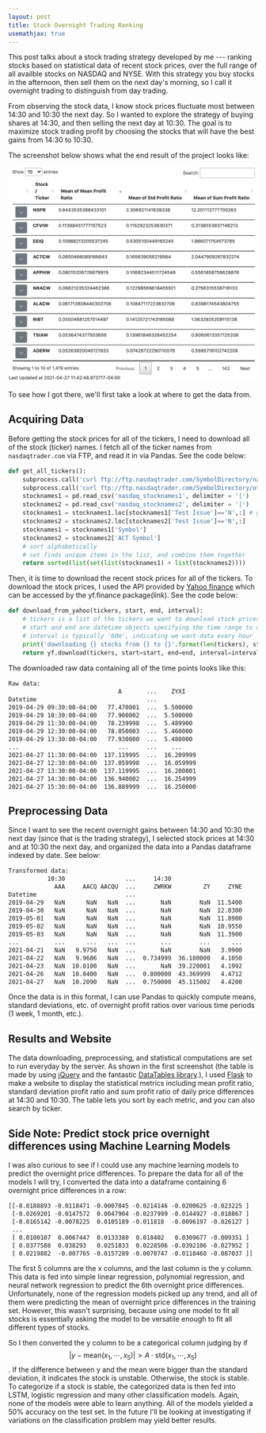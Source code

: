 ```yaml
---
layout: post
title: Stock Overnight Trading Ranking
usemathjax: true
---
```



This post talks about a stock trading strategy developed by me --- ranking stocks based on statistical data of recent stock prices, over the full range of all availble stocks on NASDAQ and NYSE. With this strategy you buy stocks in the afternoon, then sell them on the next day's morning, so I call it overnight trading to distinguish from day trading. 

From observing the stock data, I know stock prices fluctuate most between 14:30 and 10:30 the next day. So I wanted to explore the strategy of buying shares at 14:30, and then selling the next day at 10:30. The goal is to maximize stock trading profit by choosing the stocks that will have the best gains from 14:30 to 10:30. 

The screenshot below shows what the end result of the project looks like:

![Table of Ranked Stock Data Analysis](/public/images/stock_table_screenshot.png)

To see how I got there, we'll first take a look at where to get the data from.

## Acquiring Data

Before getting the stock prices for all of the tickers, I need to download all of the stock (ticker) names. I fetch all of the ticker names from `nasdaqtrader.com` via FTP, and read it in via Pandas. See the code below:

```python
def get_all_tickers():
    subprocess.call('curl ftp://ftp.nasdaqtrader.com/SymbolDirectory/nasdaqlisted.txt > nasdaq_stocknames1', shell = True)
    subprocess.call('curl ftp://ftp.nasdaqtrader.com/SymbolDirectory/otherlisted.txt > nasdaq_stocknames2', shell = True)
    stocknames1 = pd.read_csv('nasdaq_stocknames1', delimiter = '|')
    stocknames2 = pd.read_csv('nasdaq_stocknames2', delimiter = '|')
    stocknames1 = stocknames1.loc[stocknames1['Test Issue']=='N',:] # get rid of Test Issue = Y
    stocknames2 = stocknames2.loc[stocknames2['Test Issue']=='N',:]
    stocknames1 = stocknames1['Symbol']
    stocknames2 = stocknames2['ACT Symbol']
    # sort alphabetically 
    # set finds unique items in the list, and combine them together
    return sorted(list(set(list(stocknames1) + list(stocknames2)))) 
```
<!-- <script src="https://gist.github.com/jingwenlin/b406450811b312a906bb88fe4e836f1b.js"></script> -->

Then, it is time to download the recent stock prices for all of the tickers. To download the stock prices, I used the API provided by [Yahoo finance](https://finance.yahoo.com) which can be accessed by the yf.finance package(link). See the code below:

```python
def download_from_yahoo(tickers, start, end, interval):
    # tickers is a list of the tickers we want to download stock prices for
    # start and end are datetime objects specifying the time range to download
    # interval is typically '60m', indicating we want data every hour
    print('downloading {} stocks from {} to {}'.format(len(tickers), start, end))
    return yf.download(tickers, start=start, end=end, interval=interval)
```
<!-- <script src="https://gist.github.com/jingwenlin/6ecd4ad2a76ba37032b2ca824a9afda8.js"></script>
 -->
The downloaded raw data containing all of the time points looks like this:

```
Raw data:
                               A       ...    ZYXI
Datetime                               ...        
2019-04-29 09:30:00-04:00   77.470001  ...  5.500000
2019-04-29 10:30:00-04:00   77.900002  ...  5.500000
2019-04-29 11:30:00-04:00   78.239998  ...  5.489900
2019-04-29 12:30:00-04:00   78.050003  ...  5.460000
2019-04-29 13:30:00-04:00   77.930000  ...  5.480000
...                            ...     ...    ...
2021-04-27 11:30:00-04:00  137.119995  ...  16.209999
2021-04-27 12:30:00-04:00  137.059998  ...  16.059999
2021-04-27 13:30:00-04:00  137.119995  ...  16.200001
2021-04-27 14:30:00-04:00  136.940002  ...  16.254999
2021-04-27 15:30:00-04:00  136.889999  ...  16.250000
```
<!-- <script src="https://gist.github.com/jingwenlin/e697f68c53596a99cb46147fb69b4797.js"></script> -->

## Preprocessing Data

Since I want to see the recent overnight gains between 14:30 and 10:30 the next day (since that is the trading strategy), I selected stock prices at 14:30 and at 10:30 the next day, and organized the data into a Pandas dataframe indexed by date. See below:

```
Transformed data:
           10:30                 ...     14:30                    
             AAA     AACQ AACQU  ...     ZWRKW         ZY     ZYNE
Datetime                         ...                              
2019-04-29   NaN      NaN   NaN  ...       NaN        NaN  11.5400
2019-04-30   NaN      NaN   NaN  ...       NaN        NaN  12.0300
2019-05-01   NaN      NaN   NaN  ...       NaN        NaN  11.8900
2019-05-02   NaN      NaN   NaN  ...       NaN        NaN  10.9550
2019-05-03   NaN      NaN   NaN  ...       NaN        NaN  11.3900
...          ...      ...   ...  ...       ...        ...      ...
2021-04-21   NaN   9.9750   NaN  ...       NaN        NaN   3.9900
2021-04-22   NaN   9.9686   NaN  ...  0.734999  36.180000   4.1050
2021-04-23   NaN  10.0100   NaN  ...       NaN  39.220001   4.1992
2021-04-26   NaN  10.0400   NaN  ...  0.800000  43.369999   4.4712
2021-04-27   NaN  10.2090   NaN  ...  0.750000  45.115002   4.4200
```
<!-- <script src="https://gist.github.com/jingwenlin/470ff2da455e71aad4e8c4c360874277.js"></script> -->

Once the data is in this format, I can use Pandas to quickly compute means, standard deviations, etc. of overnight profit ratios over various time periods (1 week, 1 month, etc.). 

## Results and Website

The data downloading, preprocessing, and statistical computations are set to run everyday by the server. As shown in the first screenshot (the table is made by using [jQuery](https://jquery.com) and the fantastic [DataTables library](https://datatables.net).), I used [Flask](https://flask.palletsprojects.com/en/2.0.x/) to make a website to display the statistical metrics including mean profit ratio, standard deviation profit ratio and sum profit ratio of daily price differences at 14:30 and 10:30. The table lets you sort by each metric, and you can also search by ticker. <!-- I made the table using [jQuery](https://jquery.com) and the fantastic [DataTables library](https://datatables.net).
 -->
## Side Note: Predict stock price overnight differences using Machine Learning Models

I was also curious to see if I could use any machine learning models to predict the overnight price differences. To prepare the data for all of the models I will try, I converted the data into a dataframe containing 6 overnight price differences in a row:

```
[[-0.0188893 -0.0118471 -0.0007845 -0.0214146 -0.0200625 -0.023225 ]
 [-0.0269201 -0.0147572  0.0047904 -0.0237999 -0.0144927 -0.018867 ]
 [-0.0165142 -0.0078225  0.0105189 -0.011818  -0.0096197 -0.026127 ]
 ...
 [ 0.0100107  0.0067447  0.0133380  0.018402   0.0309677 -0.009351 ]
 [ 0.0377588  0.038293   0.0251833  0.0228506 -0.0392106 -0.027952 ]
 [ 0.0219882  -0.007765 -0.0157289 -0.0070747 -0.0118468 -0.087037 ]]
```
<!-- <script src="https://gist.github.com/donald-pinckney/067cc1d2f5389730bad9fa22b71bab38.js"></script> -->

The first 5 columns are the x columns, and the last column is the y column. This data is fed into simple linear regression, polynomial regression, and neural network regression to predict the 6th overnight price differences. Unfortunately, none of the regression models picked up any trend, and all of them were predicting the mean of overnight price differences in the training set. However, this wasn't surprising, because using one model to fit all stocks is essentially asking the model to be versatile enough to fit all different types of stocks.

So I then converted the y column to be a categorical column judging by if $$ \lvert y-\mathrm{mean}(x_1, \cdots ,x_5) \rvert > A \cdot \mathrm{std}(x_1, \cdots, x_5) $$. If the difference between y and the mean were bigger than the standard deviation, it indicates the stock is unstable. Otherwise, the stock is stable. To categorize if a stock is stable, the categorized data is then fed into LSTM, logistic regression and many other classification models. Again, none of the models were able to learn anything. All of the models yielded a 50% accuracy on the test set. In the future I'll be looking at investigating if variations on the classification problem may yield better results.

